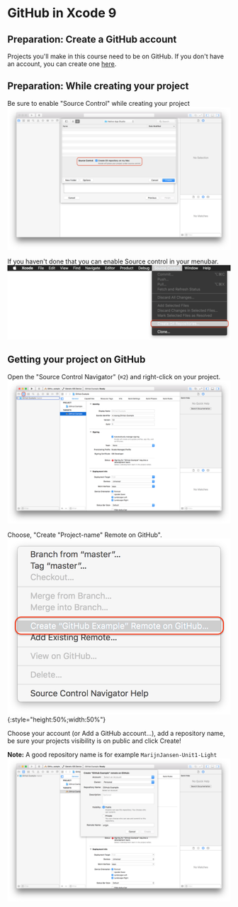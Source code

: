# GitHub in Xcode 9

## Preparation: Create a GitHub account
Projects you'll make in this course need to be on GitHub.
If you don't have an account, you can create one [here](https://github.com/join).

## Preparation: While creating your project

Be sure to enable "Source Control" while creating your project
![](step1.png)

If you haven't done that you can enable Source control in your menubar.
![](step0.png)

## Getting your project on GitHub

Open the "Source Control Navigator" (`⌘2`) and right-click on your project.
![](step2.png)

Choose, "Create "Project-name" Remote on GitHub".
![](step3.png){:style="height:50%;width:50%"}

Choose your account (or Add a GitHub account...), add a repository name, be sure your projects visibility is on public and click Create!

**Note:** A good repository name is for example `MarijnJansen-Unit1-Light`
![](step4.png)